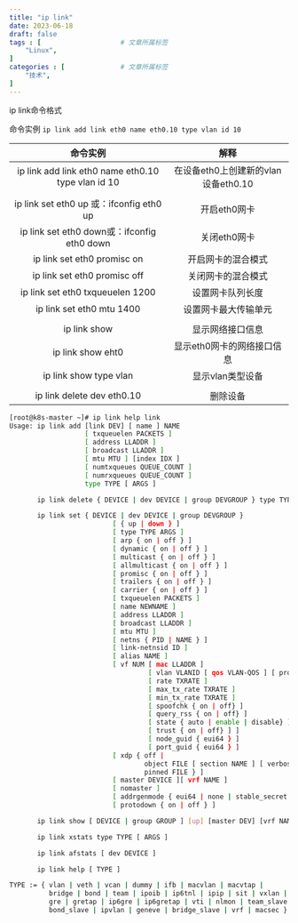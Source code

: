 ```yaml
---
title: "ip link"
date: 2023-06-18
draft: false
tags : [                    # 文章所属标签
    "Linux",
]
categories : [              # 文章所属标签
    "技术",
]
---
```


ip link命令格式

命令实例
`ip link add link eth0 name eth0.10 type vlan id 10`

|命令实例|解释|
|:-:|:-:|
|ip link add link eth0 name eth0.10 type vlan id 10|在设备eth0上创建新的vlan设备eth0.10|
|||
|ip link set eth0 up 或：ifconfig eth0 up|开启eth0网卡|
|ip link set eth0 down或：ifconfig eth0 down|关闭eth0网卡|
|ip link set eth0 promisc on|开启网卡的混合模式|
|ip link set eth0 promisc off|关闭网卡的混合模式|
|ip link set eth0 txqueuelen 1200|设置网卡队列长度|
|ip link set eth0 mtu 1400|设置网卡最大传输单元|
|||
|ip link show|显示网络接口信息|
|ip link show eht0|显示eth0网卡的网络接口信息|
|ip link show type vlan|显示vlan类型设备|
|||
|ip link delete dev eth0.10|删除设备|

```bash
[root@k8s-master ~]# ip link help link
Usage: ip link add [link DEV] [ name ] NAME
                   [ txqueuelen PACKETS ]
                   [ address LLADDR ]
                   [ broadcast LLADDR ]
                   [ mtu MTU ] [index IDX ]
                   [ numtxqueues QUEUE_COUNT ]
                   [ numrxqueues QUEUE_COUNT ]
                   type TYPE [ ARGS ]

       ip link delete { DEVICE | dev DEVICE | group DEVGROUP } type TYPE [ ARGS ]

       ip link set { DEVICE | dev DEVICE | group DEVGROUP }
                          [ { up | down } ]
                          [ type TYPE ARGS ]
                          [ arp { on | off } ]
                          [ dynamic { on | off } ]
                          [ multicast { on | off } ]
                          [ allmulticast { on | off } ]
                          [ promisc { on | off } ]
                          [ trailers { on | off } ]
                          [ carrier { on | off } ]
                          [ txqueuelen PACKETS ]
                          [ name NEWNAME ]
                          [ address LLADDR ]
                          [ broadcast LLADDR ]
                          [ mtu MTU ]
                          [ netns { PID | NAME } ]
                          [ link-netnsid ID ]
                          [ alias NAME ]
                          [ vf NUM [ mac LLADDR ]
                                   [ vlan VLANID [ qos VLAN-QOS ] [ proto VLAN-PROTO ] ]
                                   [ rate TXRATE ]
                                   [ max_tx_rate TXRATE ]
                                   [ min_tx_rate TXRATE ]
                                   [ spoofchk { on | off} ]
                                   [ query_rss { on | off} ]
                                   [ state { auto | enable | disable} ] ]
                                   [ trust { on | off} ] ]
                                   [ node_guid { eui64 } ]
                                   [ port_guid { eui64 } ]
                          [ xdp { off |
                                  object FILE [ section NAME ] [ verbose ] |
                                  pinned FILE } ]
                          [ master DEVICE ][ vrf NAME ]
                          [ nomaster ]
                          [ addrgenmode { eui64 | none | stable_secret | random } ]
                          [ protodown { on | off } ]

       ip link show [ DEVICE | group GROUP ] [up] [master DEV] [vrf NAME] [type TYPE]

       ip link xstats type TYPE [ ARGS ]

       ip link afstats [ dev DEVICE ]

       ip link help [ TYPE ]

TYPE := { vlan | veth | vcan | dummy | ifb | macvlan | macvtap |
          bridge | bond | team | ipoib | ip6tnl | ipip | sit | vxlan |
          gre | gretap | ip6gre | ip6gretap | vti | nlmon | team_slave |
          bond_slave | ipvlan | geneve | bridge_slave | vrf | macsec }
```
